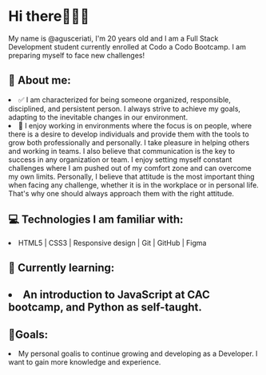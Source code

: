 <h1>Hi there🙋🏻‍♂️</h1>

<p>My name is @agusceriati, I'm 20 years old and I am a Full Stack Development student currently enrolled at Codo a Codo Bootcamp. I am preparing myself to face new challenges!
</p> 

<h2>👀 About me: </h2>
    
   <li>✅ I am characterized for being someone organized, responsible, disciplined, and persistent person. I always strive to achieve my goals, adapting to the inevitable changes in our environment.</li>  
   <li>👥 I enjoy working in environments where the focus is on people, where there is a desire to develop individuals and provide them with the tools to grow both professionally and personally. I take pleasure in helping others and working in teams. I also believe that communication      is the key to success in any organization or team. I enjoy setting myself constant challenges where I am pushed out of my comfort zone and      can overcome my own limits. Personally, I believe that attitude is the most important thing when facing any challenge, whether it is in the workplace or in personal life. That's why one should always approach them with the right attitude.
   </li>  

     
<h2>💻 Technologies I am familiar with: </h2>
    
   <li>
    HTML5 | CSS3 | Responsive design | Git | GitHub | Figma</li>
</ul>
     
<h2>🌱 Currently learning:<h2>    
   <li>
    An introduction to JavaScript at CAC bootcamp, and Python as self-taught.  </li>
</ul>
<h2>🎯Goals:</h2>
   <li>
    My personal goalis to continue growing and developing as a Developer. I want to gain more knowledge and experience.  </li>
</ul>
     


   
